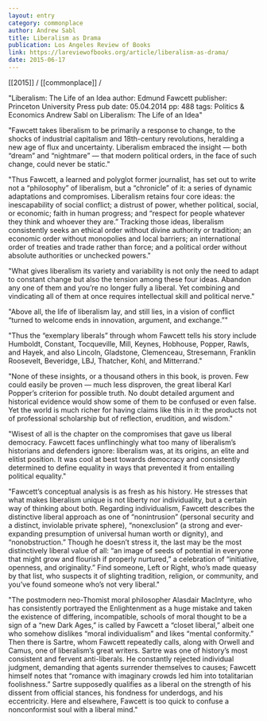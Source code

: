 ```yaml
---
layout: entry
category: commonplace
author: Andrew Sabl
title: Liberalism as Drama
publication: Los Angeles Review of Books
link: https://lareviewofbooks.org/article/liberalism-as-drama/
date: 2015-06-17
---
```


[[2015]] / [[commonplace]] / 

"Liberalism: The Life of an Idea author: Edmund Fawcett publisher: Princeton University Press pub date: 05.04.2014 pp: 488 tags: Politics & Economics Andrew Sabl on Liberalism: The Life of an Idea"

"Fawcett takes liberalism to be primarily a response to change, to the shocks of industrial capitalism and 18th-century revolutions, heralding a new age of flux and uncertainty. Liberalism embraced the insight — both “dream” and “nightmare” — that modern political orders, in the face of such change, could never be static."

"Thus Fawcett, a learned and polyglot former journalist, has set out to write not a “philosophy” of liberalism, but a “chronicle” of it: a series of dynamic adaptations and compromises. Liberalism retains four core ideas: the inescapability of social conflict; a distrust of power, whether political, social, or economic; faith in human progress; and “respect for people whatever they think and whoever they are.” Tracking those ideas, liberalism consistently seeks an ethical order without divine authority or tradition; an economic order without monopolies and local barriers; an international order of treaties and trade rather than force; and a political order without absolute authorities or unchecked powers."

"What gives liberalism its variety and variability is not only the need to adapt to constant change but also the tension among these four ideas. Abandon any one of them and you’re no longer fully a liberal. Yet combining and vindicating all of them at once requires intellectual skill and political nerve."

"Above all, the life of liberalism lay, and still lies, in a vision of conflict “turned to welcome ends in innovation, argument, and exchange.”"

"Thus the “exemplary liberals” through whom Fawcett tells his story include Humboldt, Constant, Tocqueville, Mill, Keynes, Hobhouse, Popper, Rawls, and Hayek, and also Lincoln, Gladstone, Clemenceau, Stresemann, Franklin Roosevelt, Beveridge, LBJ, Thatcher, Kohl, and Mitterrand."

"None of these insights, or a thousand others in this book, is proven. Few could easily be proven — much less disproven, the great liberal Karl Popper’s criterion for possible truth. No doubt detailed argument and historical evidence would show some of them to be confused or even false. Yet the world is much richer for having claims like this in it: the products not of professional scholarship but of reflection, erudition, and wisdom."

"Wisest of all is the chapter on the compromises that gave us liberal democracy. Fawcett faces unflinchingly what too many of liberalism’s historians and defenders ignore: liberalism was, at its origins, an elite and elitist position. It was cool at best towards democracy and consistently determined to define equality in ways that prevented it from entailing political equality."

"Fawcett’s conceptual analysis is as fresh as his history. He stresses that what makes liberalism unique is not liberty nor individuality, but a certain way of thinking about both. Regarding individualism, Fawcett describes the distinctive liberal approach as one of “nonintrusion” (personal security and a distinct, inviolable private sphere), “nonexclusion” (a strong and ever-expanding presumption of universal human worth or dignity), and “nonobstruction.” Though he doesn’t stress it, the last may be the most distinctively liberal value of all: “an image of seeds of potential in everyone that might grow and flourish if properly nurtured,” a celebration of “initiative, openness, and originality.” Find someone, Left or Right, who’s made queasy by that list, who suspects it of slighting tradition, religion, or community, and you’ve found someone who’s not very liberal."

"The postmodern neo-Thomist moral philosopher Alasdair MacIntyre, who has consistently portrayed the Enlightenment as a huge mistake and taken the existence of differing, incompatible, schools of moral thought to be a sign of a “new Dark Ages,” is called by Fawcett a “closet liberal,” albeit one who somehow dislikes “moral individualism” and likes “mental conformity.” Then there is Sartre, whom Fawcett repeatedly calls, along with Orwell and Camus, one of liberalism’s great writers. Sartre was one of history’s most consistent and fervent anti-liberals. He constantly rejected individual judgment, demanding that agents surrender themselves to causes; Fawcett himself notes that “romance with imaginary crowds led him into totalitarian foolishness.” Sartre supposedly qualifies as a liberal on the strength of his dissent from official stances, his fondness for underdogs, and his eccentricity. Here and elsewhere, Fawcett is too quick to confuse a nonconformist soul with a liberal mind."
